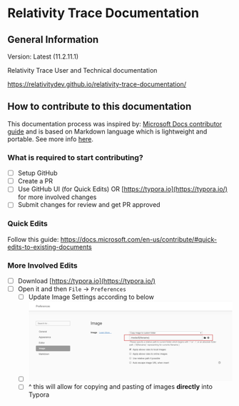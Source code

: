# Relativity Trace Documentation
## General Information
Version: Latest (11.2.11.1)

Relativity Trace User and Technical documentation

https://relativitydev.github.io/relativity-trace-documentation/

## How to contribute to this documentation

This documentation process was inspired by: [Microsoft Docs contributor guide](https://docs.microsoft.com/en-us/contribute/) and is based on Markdown language which is lightweight and portable. See more info [here](https://docs.microsoft.com/en-us/contribute/how-to-write-use-markdown).

### What is required to start contributing?

- [ ] Setup GitHub
- [ ] Create a PR
- [ ] Use GitHub UI (for Quick Edits) OR [https://typora.io](https://typora.io/) for more involved changes
- [ ] Submit changes for review and get PR approved

### Quick Edits

Follow this guide: https://docs.microsoft.com/en-us/contribute/#quick-edits-to-existing-documents

### More Involved Edits

- [ ] Download [https://typora.io](https://typora.io/)
- [ ] Open it and then `File` -> `Preferences`
  - [ ] Update Image Settings according to below
  - [ ] ![1569276912350](media\README\1569276912350.png)
  - [ ] ^ this will allow for copying and pasting of images **directly** into Typora
